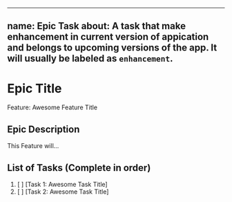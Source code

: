 --------
name: Epic Task
about: A task that make enhancement in current version of appication and belongs to upcoming versions of the app. It will usually be labeled as `enhancement`.
--------

<!-- Issue title should mirror the Epic Title. -->

# Epic Title

Feature: Awesome Feature Title

## Epic Description

This Feature will...

## List of Tasks (Complete in order)

1. [ ] [Task 1: Awesome Task Title]
2. [ ] [Task 2: Awesome Task Title]

